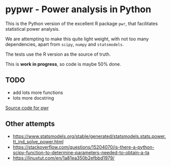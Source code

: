 # pypwr - Power analysis in Python

This is the Python version of the excellent R package `pwr`, that facilitates
statistical power analysis.

We are attempting to make this quite light weight, with not too many dependencies,
apart from `scipy`, `numpy` and `statsmodels`.

The tests use the R version as the source of truth.

This is **work in progress**, so code is maybe 50% done.

## TODO

- add lots more functions
- lots more docstring

[Source code for pwr](https://rdrr.io/cran/pwr/f/) 

## Other attempts

- https://www.statsmodels.org/stable/generated/statsmodels.stats.power.tt_ind_solve_power.html
- https://stackoverflow.com/questions/15204070/is-there-a-python-scipy-function-to-determine-parameters-needed-to-obtain-a-ta
- https://linuxtut.com/en/1a81ea350b2efbbd1979/


